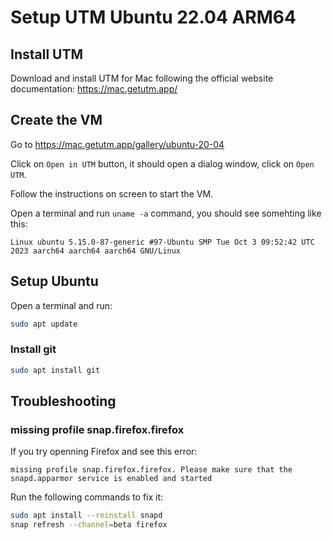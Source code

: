 # Setup UTM Ubuntu 22.04 ARM64

## Install UTM

Download and install UTM for Mac following the official website documentation: https://mac.getutm.app/

## Create the VM

Go to https://mac.getutm.app/gallery/ubuntu-20-04

Click on `Open in UTM` button, it should open a dialog window, click on `Open UTM`.

Follow the instructions on screen to start the VM.

Open a terminal and run `uname -a` command, you should see somehting like this:

```
Linux ubuntu 5.15.0-87-generic #97-Ubuntu SMP Tue Oct 3 09:52:42 UTC 2023 aarch64 aarch64 aarch64 GNU/Linux
```

## Setup Ubuntu

Open a terminal and run:

```bash
sudo apt update
```

### Install git

```bash
sudo apt install git
```

## Troubleshooting

### missing profile snap.firefox.firefox

If you try openning Firefox and see this error:

```
missing profile snap.firefox.firefox. Please make sure that the snapd.apparmor service is enabled and started
```

Run the following commands to fix it:

```bash
sudo apt install --reinstall snapd
snap refresh --channel=beta firefox
```

